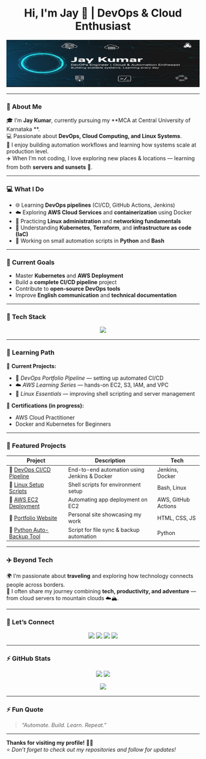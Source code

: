 <!-- JayTechFlow | Professional GitHub Profile README -->
<h1 align="center">Hi, I'm Jay 👋 | DevOps & Cloud Enthusiast</h1>

<p align="center">
  <a href="https://github.com/JayTechFlow">
    <img src="https://github.com/JayTechFlow/JayTechFlow/blob/main/banner.png" alt="Loading..." />
  </a>
</p>

---

### 👋 About Me
🎓 I’m **Jay Kumar**, currently pursuing my **MCA at Central University of Karnataka **.  
💻 Passionate about **DevOps, Cloud Computing, and Linux Systems**.  
🚀 I enjoy building automation workflows and learning how systems scale at production level.  
✈️ When I’m not coding, I love exploring new places & locations — learning from both **servers and sunsets** 🌄.

---

### 💻 What I Do
- 🌐 Learning **DevOps pipelines** (CI/CD, GitHub Actions, Jenkins)  
- ☁️ Exploring **AWS Cloud Services** and **containerization** using Docker  
- 🧠 Practicing **Linux administration** and **networking fundamentals**  
- 🧩 Understanding **Kubernetes**, **Terraform**, and **infrastructure as code (IaC)**  
- 🔧 Working on small automation scripts in **Python** and **Bash**

---

### 🚀 Current Goals
- Master **Kubernetes** and **AWS Deployment**  
- Build a **complete CI/CD pipeline** project  
- Contribute to **open-source DevOps tools**  
- Improve **English communication** and **technical documentation**

---

### 🧠 Tech Stack

<p align="center">
  <img src="https://skillicons.dev/icons?i=linux,git,github,docker,aws,python,java,html,css,vscode,bash,postman" />
</p>

---

### 🌱 Learning Path
📘 **Current Projects:**  
- 🧩 *DevOps Portfolio Pipeline* — setting up automated CI/CD  
- ☁️ *AWS Learning Series* — hands-on EC2, S3, IAM, and VPC  
- 🐧 *Linux Essentials* — improving shell scripting and server management  

📜 **Certifications (in progress):**  
- AWS Cloud Practitioner  
- Docker and Kubernetes for Beginners  

---

### 📂 Featured Projects

| Project | Description | Tech |
|----------|--------------|------|
| 🔹 [DevOps CI/CD Pipeline](#) | End-to-end automation using Jenkins & Docker | Jenkins, Docker |
| 🔹 [Linux Setup Scripts](#) | Shell scripts for environment setup | Bash, Linux |
| 🔹 [AWS EC2 Deployment](#) | Automating app deployment on EC2 | AWS, GitHub Actions |
| 🔹 [Portfolio Website](#) | Personal site showcasing my work | HTML, CSS, JS |
| 🔹 [Python Auto-Backup Tool](#) | Script for file sync & backup automation | Python |

---

### ✈️ Beyond Tech
🌍 I’m passionate about **traveling** and exploring how technology connects people across borders.  
📸 I often share my journey combining **tech, productivity, and adventure** — from cloud servers to mountain clouds ☁️🏔️.  

---

### 💬 Let’s Connect

<p align="center">
  <a href="https://www.linkedin.com/in/jaytechflow" target="_blank"><img src="https://img.shields.io/badge/LinkedIn-blue?logo=linkedin&logoColor=white" /></a>
  <a href="mailto:jaytechflow@gmail.com"><img src="https://img.shields.io/badge/Email-red?logo=gmail&logoColor=white" /></a>
  <a href="https://github.com/JayTechFlow"><img src="https://img.shields.io/badge/GitHub-black?logo=github&logoColor=white" /></a>
  <a href="https://www.instagram.com/travelopsjay" target="_blank"><img src="https://img.shields.io/badge/Instagram-purple?logo=instagram&logoColor=white" /></a>
</p>

---

### ⚡ GitHub Stats

<p align="center">
  <img width="48%" src="https://github-readme-stats.vercel.app/api?username=JayTechFlow&show_icons=true&theme=tokyonight" />
  <img width="48%" src="https://github-readme-streak-stats.herokuapp.com/?user=JayTechFlow&theme=tokyonight" />
</p>

<p align="center">
  <img src="https://github-readme-activity-graph.vercel.app/graph?username=JayTechFlow&bg_color=0d1117&color=1E90FF&line=1E90FF&point=ffffff&area=true&hide_border=true" />
</p>

---

### ⚡ Fun Quote
> *“Automate. Build. Learn. Repeat.”*  

---

**Thanks for visiting my profile!** 👨‍💻  
⭐️ *Don’t forget to check out my repositories and follow for updates!*  
